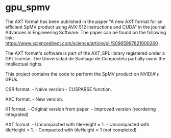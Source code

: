 # gpu_spmv

The AXT format has been published in the paper "A new AXT format for an efficient SpMV product using AVX-512 instructions and CUDA" in the journal 
Advances in Engineering Software. The paper can be found on the following link: https://www.sciencedirect.com/science/article/pii/S0965997821000260 .

The AXT format's software is part of the AXT_SPL library registered under a GPL license. The Universidad de Santiago de Compostela partially owns the 
intellectual rights.

This project contains the code to perform the SpMV product on NVIDIA's GPUs.

CSR format.
	- Naive version
	- CUSPARSE function.

AXC format.
	- New version.

K1 format.
	- Original version from paper.
	- Improved version (reordering integrated)

AXT format.
	- Uncompacted with tileHeight = 1.
	- Uncompacted with tileHeight > 1. 
	- Compacted with tileHeight = 1 (not completed)
